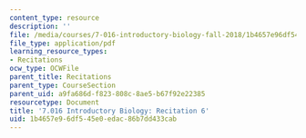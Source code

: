 ```yaml
---
content_type: resource
description: ''
file: /media/courses/7-016-introductory-biology-fall-2018/1b4657e96df545e0edac86b7dd433cab_MIT7_016F18rec6.pdf
file_type: application/pdf
learning_resource_types:
- Recitations
ocw_type: OCWFile
parent_title: Recitations
parent_type: CourseSection
parent_uid: a9fa686d-f823-808c-8ae5-b67f92e22385
resourcetype: Document
title: '7.016 Introductory Biology: Recitation 6'
uid: 1b4657e9-6df5-45e0-edac-86b7dd433cab
---
```

